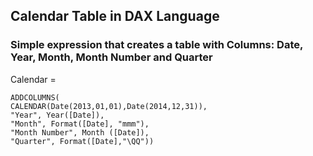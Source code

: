 ## Calendar Table in DAX Language
### Simple expression that creates a table with Columns: Date, Year, Month, Month Number and Quarter
Calendar = 
 
	ADDCOLUMNS(
    CALENDAR(Date(2013,01,01),Date(2014,12,31)), 
    "Year", Year([Date]), 
    "Month", Format([Date], "mmm"), 
    "Month Number", Month ([Date]), 
    "Quarter", Format([Date],"\QQ"))
